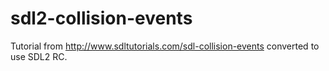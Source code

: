 sdl2-collision-events
=====================

Tutorial from http://www.sdltutorials.com/sdl-collision-events converted to use SDL2 RC. 
